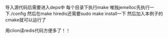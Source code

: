 导入源代码后需要进入deps中
每个目录下执行make
唯独jemelloc先执行一下./config 然后在make
hiredis还需要sudo make install一下
然后加入本例子的cmake就可以运行了

用clion读redis代码方便多了！！
